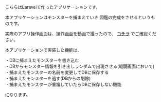 こちらはLaravelで作ったアプリケーションです。

本アプリケーションはモンスターを捕まえていき
図鑑の完成をさせるというものです。


実際のアプリ操作画面は、操作画面を動画で撮ったので、
<a href="https://tropical-thunder.github.io/portfolio/#portfolio1">コチラ</a>
でご確認ください。


本アプリケーションで実装した機能は、

・DBに捕まえたモンスターを書き込む<br>
・DBからモンスター情報を引き出しランダムで出現させる(戦闘画面において)<br>
・捕まえたモンスターの名前を変更してDBに保存する<br>
・捕まえたモンスターを逃す(DBからの削除)<br>
・捕まえたモンスターが重複していたらDBに保存しない機能<br>

になります。



